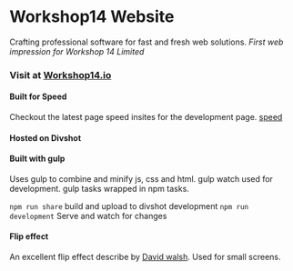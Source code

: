 # Workshop14 Website
Crafting professional software for fast and fresh web solutions.
*First web impression for Workshop 14 Limited*

### Visit at [Workshop14.io](http://workshop14.io/)

#### Built for Speed
Checkout the latest page speed insites for the development page.
[speed](https://developers.google.com/speed/pagespeed/insights/?url=development.workshop14.divshot.io)

#### Hosted on Divshot

#### Built with gulp
Uses gulp to combine and minify js, css and html. gulp watch used for development. gulp tasks wrapped in npm tasks.

`npm run share` build and upload to divshot development
`npm run development` Serve and watch for changes

#### Flip effect
An excellent flip effect describe by [David walsh](http://davidwalsh.name/css-flip). Used for small screens.
